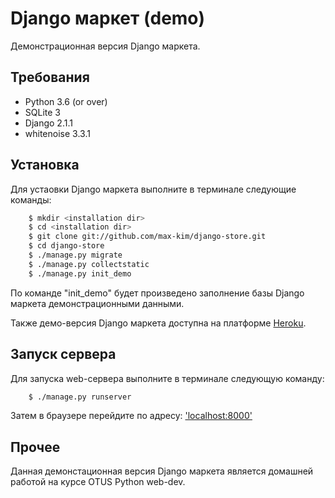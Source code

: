 # Django маркет (demo)

Демонстрационная версия Django маркета.

## Требования

- Python 3.6 (or over)
- SQLite 3
- Django 2.1.1
- whitenoise 3.3.1

## Установка

Для устаовки Django маркета выполните в терминале следующие команды:
```bash
    $ mkdir <installation dir>
    $ cd <installation dir>
    $ git clone git://github.com/max-kim/django-store.git
    $ cd django-store
    $ ./manage.py migrate
    $ ./manage.py collectstatic
    $ ./manage.py init_demo

```

По команде "init_demo" будет произведено заполнение базы Django маркета
демонстрационными данными.

Также демо-версия Django маркета доступна на платформе [Heroku](https://django-store-demo.herokuapp.com/).

## Запуск сервера

Для запуска web-сервера выполните в терминале следующую команду:
```bash
    $ ./manage.py runserver
```

Затем в браузере перейдите по адресу: ['localhost:8000'](http://localhost:8000)

## Прочее
Данная демонстационная версия Django маркета является домашней работой на курсе OTUS Python web-dev.
